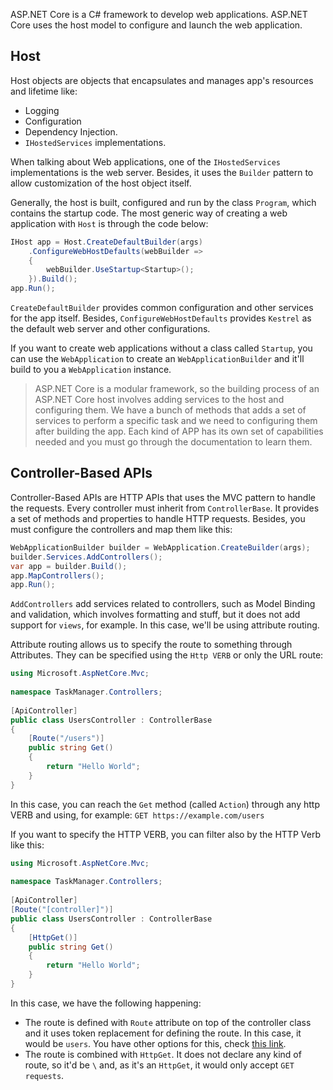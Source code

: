 ASP.NET Core is a C# framework to develop web applications. ASP.NET Core uses the host model to configure and launch the web application.
## Host

Host objects are objects that encapsulates and manages app's resources and lifetime like:
- Logging
- Configuration
- Dependency Injection.
- `IHostedServices` implementations.

When talking about Web applications, one of the `IHostedServices` implementations is the web server. Besides, it uses the `Builder` pattern to allow customization of the host object itself. 

Generally, the host is built, configured and run by the class `Program`, which contains the startup code.  The most generic way of creating a web application with `Host` is through the code below:

```c#
IHost app = Host.CreateDefaultBuilder(args)  
    .ConfigureWebHostDefaults(webBuilder =>  
    {  
	    webBuilder.UseStartup<Startup>();        
    }).Build();  
app.Run();
```

`CreateDefaultBuilder` provides common configuration and other services for the app itself. Besides, `ConfigureWebHostDefaults` provides `Kestrel` as the default web server and other configurations.

If you want to create web applications without a class called `Startup`, you can use the `WebApplication` to create an `WebApplicationBuilder` and it'll build to you a `WebApplication` instance.

> ASP.NET Core is a modular framework, so the building process of an ASP.NET Core host involves adding services to the host and configuring them. We have a bunch of methods that adds a set of services to perform a specific task and we need to configuring them after building the app. Each kind of APP has its own set of capabilities needed and you must go through the documentation to learn them.
## Controller-Based APIs

Controller-Based APIs are HTTP APIs that uses the MVC pattern to handle the requests. Every controller must inherit from `ControllerBase`. It provides a set of methods and properties to handle HTTP requests. Besides, you must configure the controllers and map them like this:

```c#
WebApplicationBuilder builder = WebApplication.CreateBuilder(args);
builder.Services.AddControllers();
var app = builder.Build();
app.MapControllers();
app.Run();
```

`AddControllers` add services related to controllers, such as Model Binding and validation, which involves formatting and stuff, but it does not add support for `views`, for example. In this case, we'll be using attribute routing. 

Attribute routing allows us to specify the route to something through Attributes. They can be specified using the `Http VERB` or only the URL route:

```c#
using Microsoft.AspNetCore.Mvc;  
  
namespace TaskManager.Controllers;  
  
[ApiController]  
public class UsersController : ControllerBase  
{  
    [Route("/users")]  
    public string Get()  
    {        
	    return "Hello World";  
    }
}
```

In this case, you can reach the `Get` method (called `Action`) through any http VERB and using, for example: `GET https://example.com/users`

If you want to specify the HTTP VERB, you can filter also by the HTTP Verb like this:

```c#
using Microsoft.AspNetCore.Mvc;  
  
namespace TaskManager.Controllers;  
  
[ApiController]  
[Route("[controller]")]
public class UsersController : ControllerBase  
{  
    [HttpGet()]  
    public string Get()  
    {        
	    return "Hello World";  
    }
}
```

In this case, we have the following happening:
- The route is defined with `Route` attribute on top of the controller class and it uses token replacement for defining the route. In this case, it would be `users`. You have other options for this, check [this link](https://learn.microsoft.com/en-us/aspnet/core/mvc/controllers/routing?view=aspnetcore-9.0#token-replacement-in-route-templates-controller-action-area).
- The route is combined with `HttpGet`. It does not declare any kind of route, so it'd be `\` and, as it's an `HttpGet`, it would only accept `GET requests`.